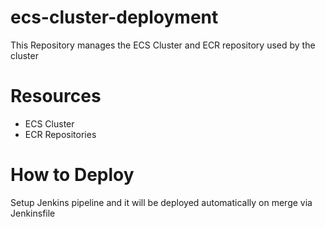 # ecs-cluster-deployment
This Repository manages the ECS Cluster and ECR repository used by the cluster

# Resources
 - ECS Cluster
 - ECR Repositories
 
# How to Deploy
Setup Jenkins pipeline and it will be deployed automatically on merge via Jenkinsfile
